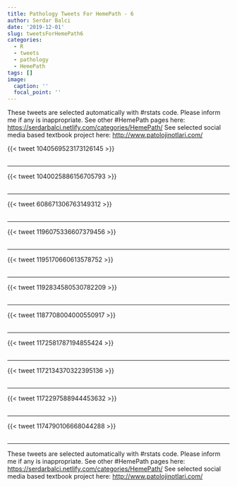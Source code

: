 ```yaml
---
title: Pathology Tweets For HemePath - 6
author: Serdar Balci
date: '2019-12-01'
slug: tweetsForHemePath6
categories:
  - R
  - tweets
  - pathology
  - HemePath
tags: []
image:
  caption: ''
  focal_point: ''
---
```



These tweets are selected automatically with #rstats code. Please inform me if any is inappropriate.
See other #HemePath pages here: https://serdarbalci.netlify.com/categories/HemePath/ 
See selected social media based textbook project here: http://www.patolojinotlari.com/

{{< tweet 1040569523173126145 >}}
<br>
<br>
<hr>
{{< tweet 1040025886156705793 >}}
<br>
<br>
<hr>
{{< tweet 608671306763149312 >}}
<br>
<br>
<hr>
{{< tweet 1196075336607379456 >}}
<br>
<br>
<hr>
{{< tweet 1195170660613578752 >}}
<br>
<br>
<hr>
{{< tweet 1192834580530782209 >}}
<br>
<br>
<hr>
{{< tweet 1187708004000550917 >}}
<br>
<br>
<hr>
{{< tweet 1172581787194855424 >}}
<br>
<br>
<hr>
{{< tweet 1172134370322395136 >}}
<br>
<br>
<hr>
{{< tweet 1172297588944453632 >}}
<br>
<br>
<hr>
{{< tweet 1174790106668044288 >}}
<br>
<br>
<hr>


These tweets are selected automatically with #rstats code. Please inform me if any is inappropriate.
See other #HemePath pages here: https://serdarbalci.netlify.com/categories/HemePath/ 
See selected social media based textbook project here: http://www.patolojinotlari.com/
